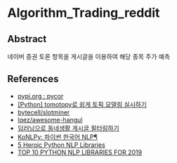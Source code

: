 # Algorithm_Trading_reddit

## Abstract

네이버 증권 토론 항목을 게시글을 이용하여 해당 종목 주가 예측

## 

## References
- [pypi.org : pycor](https://pypi.org/project/pycor/)
- [[Python] tomotopy로 쉽게 토픽 모델링 실시하기](https://bab2min.tistory.com/633)
- [bytecell/slotminer](https://github.com/bytecell/slotminer)
- [lqez/awesome-hangul](https://github.com/lqez/awesome-hangul)
- [딥러닝으로 동네생활 게시글 필터링하기](https://medium.com/daangn/%EB%94%A5%EB%9F%AC%EB%8B%9D%EC%9C%BC%EB%A1%9C%EB%8F%99%EB%84%A4%EC%83%9D%ED%99%9C%EA%B2%8C%EC%8B%9C%EA%B8%80-%ED%95%84%ED%84%B0%EB%A7%81%ED%95%98%EA%B8%B0-263cfe4bc58d)
- [KoNLPy: 파이썬 한국어 NLP¶](https://konlpy-ko.readthedocs.io/ko/v0.4.3/)
- [5 Heroic Python NLP Libraries](https://elitedatascience.com/python-nlp-libraries)
- [TOP 10 PYTHON NLP LIBRARIES FOR 2019](https://analyticsindiamag.com/top-10-python-nlp-libraries-for-2019/)
